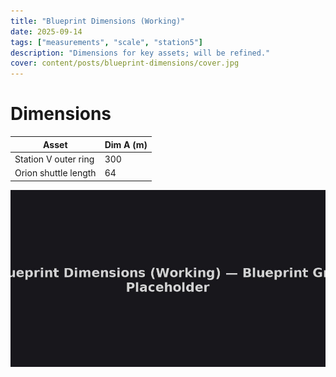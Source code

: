 ```yaml
---
title: "Blueprint Dimensions (Working)"
date: 2025-09-14
tags: ["measurements", "scale", "station5"]
description: "Dimensions for key assets; will be refined."
cover: content/posts/blueprint-dimensions/cover.jpg
---
```

# Dimensions

| Asset                  | Dim A (m) |
|------------------------|-----------|
| Station V outer ring   | 300       |
| Orion shuttle length   | 64        |

![Blueprint grid](content/posts/blueprint-dimensions/cover.jpg)
